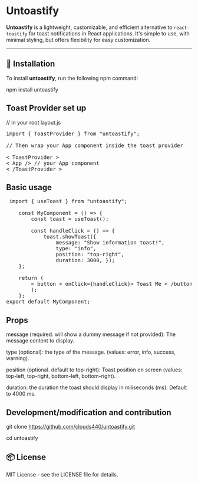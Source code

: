 # Untoastify

**Untoastify** is a lightweight, customizable, and efficient alternative to `react-toastify` for toast notifications in React applications. It's simple to use, with minimal styling, but offers flexibility for easy customization.

---

## 🚀 Installation

To install **untoastify**, run the following npm command:

npm install untoastify

## Toast Provider set up

// in your root layout.js

<pre>import { ToastProvider } from "untoastify";

// Then wrap your App component inside the toast provider

< ToastProvider >
< App /> // your App component
< /ToastProvider ></pre>

## Basic usage

<pre> import { useToast } from "untoastify";

    const MyComponent = () => { 
        const toast = useToast(); 
        
        const handleClick = () => { 
            toast.showToast({ 
                message: "Show information toast!", 
                type: "info", 
                position: "top-right", 
                duration: 3000, }); 
    }; 

    return ( 
        < button > onClick={handleClick}> Toast Me < /button > 
        ); 
    }; 
export default MyComponent;</pre>

## Props

message (required. will show a dummy message if not provided): The message content to display.

type (optional): the type of the message. (values: error, info, success, warning).

position (optional. default to top-right): Toast position on screen (values: top-left, top-right, bottom-left, bottom-right).

duration: the duration the toast should display in miliseconds (ms). Default to 4000 ms.

## Development/modification and contribution

git clone https://github.com/clouds440/untoastify.git

cd untoastify

## 📦 License

MIT License - see the LICENSE file for details.

